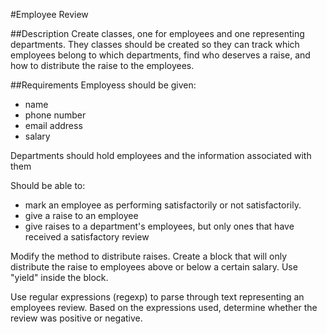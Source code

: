 #Employee Review

##Description
Create classes, one for employees and one representing departments. They classes should be created so they can track which employees belong to which departments, find who deserves a raise, and how to distribute the raise to the employees.

##Requirements
Employess should be given:
* name
* phone number
* email address
* salary

Departments should hold employees and the information associated with them

Should be able to:

* mark an employee as performing satisfactorily or not satisfactorily.
* give a raise to an employee
* give raises to a department's employees, but only ones that have received a satisfactory review

Modify the method to distribute raises. Create a block that will only distribute the raise to employees above or below a certain salary. Use "yield" inside the block.

Use regular expressions (regexp) to parse through text representing an employees review. Based on the expressions used, determine whether the review was positive or negative.

